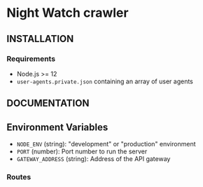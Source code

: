 # Night Watch crawler

## INSTALLATION

### Requirements

- Node.js >= 12
- `user-agents.private.json` containing an array of user agents

## DOCUMENTATION

## Environment Variables

- `NODE_ENV` (string): "development" or "production" environment
- `PORT` (number): Port number to run the server
- `GATEWAY_ADDRESS` (string): Address of the API gateway

### Routes
